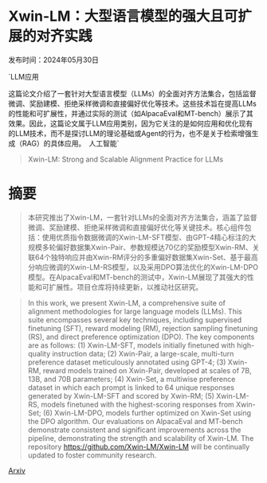 # Xwin-LM：大型语言模型的强大且可扩展的对齐实践

发布时间：2024年05月30日

`LLM应用

这篇论文介绍了一套针对大型语言模型（LLMs）的全面对齐方法集合，包括监督微调、奖励建模、拒绝采样微调和直接偏好优化等技术。这些技术旨在提高LLMs的性能和可扩展性，并通过实际的测试（如AlpacaEval和MT-bench）展示了其效果。因此，这篇论文属于LLM应用类别，因为它关注的是如何应用和优化现有的LLM技术，而不是探讨LLM的理论基础或Agent的行为，也不是关于检索增强生成（RAG）的具体应用。` `人工智能`

> Xwin-LM: Strong and Scalable Alignment Practice for LLMs

# 摘要

> 本研究推出了Xwin-LM，一套针对LLMs的全面对齐方法集合，涵盖了监督微调、奖励建模、拒绝采样微调和直接偏好优化等关键技术。核心组件包括：使用优质指令数据微调的Xwin-LM-SFT模型、由GPT-4精心标注的大规模多轮偏好数据集Xwin-Pair、参数规模达70亿的奖励模型Xwin-RM、关联64个独特响应并由Xwin-RM评分的多重偏好数据集Xwin-Set、基于最高分响应微调的Xwin-LM-RS模型，以及采用DPO算法优化的Xwin-LM-DPO模型。在AlpacaEval和MT-bench的测试中，Xwin-LM展现了其强大的性能和可扩展性。项目仓库将持续更新，以推动社区研究。

> In this work, we present Xwin-LM, a comprehensive suite of alignment methodologies for large language models (LLMs). This suite encompasses several key techniques, including supervised finetuning (SFT), reward modeling (RM), rejection sampling finetuning (RS), and direct preference optimization (DPO). The key components are as follows: (1) Xwin-LM-SFT, models initially finetuned with high-quality instruction data; (2) Xwin-Pair, a large-scale, multi-turn preference dataset meticulously annotated using GPT-4; (3) Xwin-RM, reward models trained on Xwin-Pair, developed at scales of 7B, 13B, and 70B parameters; (4) Xwin-Set, a multiwise preference dataset in which each prompt is linked to 64 unique responses generated by Xwin-LM-SFT and scored by Xwin-RM; (5) Xwin-LM-RS, models finetuned with the highest-scoring responses from Xwin-Set; (6) Xwin-LM-DPO, models further optimized on Xwin-Set using the DPO algorithm. Our evaluations on AlpacaEval and MT-bench demonstrate consistent and significant improvements across the pipeline, demonstrating the strength and scalability of Xwin-LM. The repository https://github.com/Xwin-LM/Xwin-LM will be continually updated to foster community research.

[Arxiv](https://arxiv.org/abs/2405.20335)